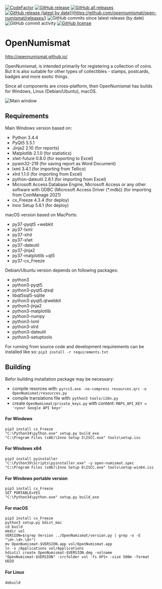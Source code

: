 [![CodeFactor](https://www.codefactor.io/repository/github/opennumismat/open-numismat/badge)](https://www.codefactor.io/repository/github/opennumismat/open-numismat)
[![GitHub release](https://img.shields.io/github/release/opennumismat/open-numismat.svg)](https://github.com/opennumismat/open-numismat/releases/)
[![GitHub all releases](https://img.shields.io/github/downloads/opennumismat/open-numismat/total.svg)](https://github.com/opennumismat/open-numismat/releases/)
[![GitHub release (latest by date)](https://img.shields.io/github/downloads/opennumismat/open-numismat/latest/total.svg)](https://github.com/opennumismat/open-numismat/releases/)](https://github.com/opennumismat/open-numismat/releases/)
![GitHub commits since latest release (by date)](https://img.shields.io/github/commits-since/OpenNumismat/open-numismat/latest)
![GitHub commit activity](https://img.shields.io/github/commit-activity/m/OpenNumismat/open-numismat)
[![GitHub license](https://img.shields.io/github/license/opennumismat/open-numismat.svg)](https://github.com/opennumismat/open-numismat/blob/master/COPYING)


# OpenNumismat
http://opennumismat.github.io/

OpenNumismat, is intended primarily for registering a collection of coins. But
it is also suitable for other types of collectibles - stamps, postcards, badges
and more exotic things.

Since all components are cross-platform, then OpenNumismat has builds for
Windows, Linux (Debian/Ubuntu), macOS.

![Main window](http://opennumismat.github.io/images/screenMain.png)

## Requirements
Main Windows version based on:
* Python 3.4.4
* PyQt5 5.5.1
* Jinja2 2.10 (for reports)
* Matplotlib 2.1.0 (for statistics)
* xlwt-future 0.8.0 (for exporting to Excel)
* pywin32-219 (for saving report as Word Document)
* lxml 3.4.1 (for importing from Tellico)
* xlrd 1.1.0 (for importing from Excel)
* python-dateutil 2.6.1 (for importing from Excel)
* Microsoft Access Database Engine, Microsoft Access or any other software with ODBC {Microsoft Access Driver (*.mdb)} (for importing from CoinManage 2021)
* cx_Freeze 4.3.4 (for deploy)
* Inno Setup 5.6.1 (for deploy)

macOS version based on MacPorts:
* py37-pyqt5 +webkit
* py37-lxml
* py37-xlrd
* py37-xlwt
* py37-dateutil
* py37-jinja2
* py37-matplotlib +qt5
* py37-cx_Freeze

Debian/Ubuntu version depends on following packages: 
* python3
* python3-pyqt5
* python3-pyqt5.qtsql
* libqt5sql5-sqlite
* python3-pyqt5.qtwebkit
* python3-jinja2
* python3-matplotlib
* python3-numpy
* python3-lxml
* python3-xlrd
* python3-dateutil
* python3-setuptools

For running from source code and development requirements can be installed like so:
`pip3 install -r requirements.txt`

## Building
Befor building installation package may be necessary:
* compile resorces with: `pyrcc5.exe -no-compress resources.qrc -o OpenNumismat/resources.py`
* compile translations file with: `python3 tools/i18n.py`
* create `OpenNumismat/private_keys.py` with content: `MAPS_API_KEY = '<your Google API key>'`

#### For Windows
    pip3 install cx_Freeze
    "C:\Python34\python.exe" setup.py build_exe
    "C:\Program Files (x86)\Inno Setup 5\ISCC.exe" tools\setup.iss

#### For Windows x64
    pip3 install pyinstaller
    "C:\Python39\Scripts\pyinstaller.exe" -y open-numismat.spec
    "C:\Program Files (x86)\Inno Setup 6\ISCC.exe" tools\setup-win64.iss

#### For Windows portable version
    pip3 install cx_Freeze
    SET PORTABLE=YES
    "C:\Python34\python.exe" setup.py build_exe

#### For macOS
    pip3 install cx_Freeze
    python3 setup.py bdist_mac
    cd build
    mkdir vol
    VERSION=$(grep Version ../OpenNumismat/version.py | grep -o -E "\d+.\d+.\d+")
    mv OpenNumismat-$VERSION.app vol/OpenNumismat.app
    ln -s /Applications vol/Applications
    hdiutil create OpenNumismat-$VERSION.dmg -volname "OpenNumismat-$VERSION" -srcfolder vol -fs HFS+ -size 500m -format UDZO

#### For Linux
    debuild

